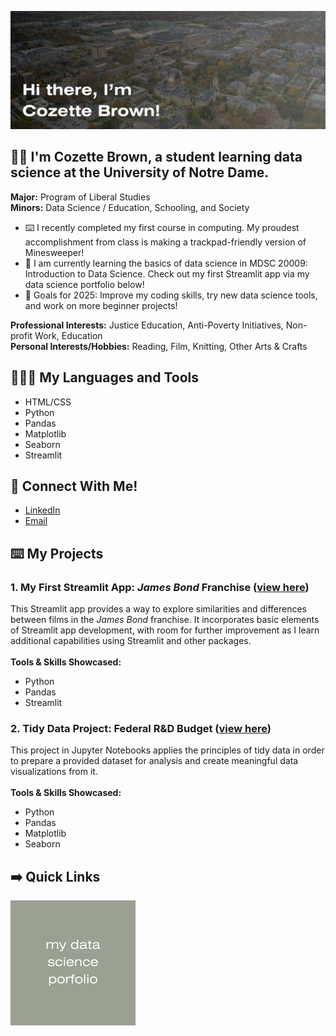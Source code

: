 ![Banner Image](banner.jpg)

## 👋🏻 I'm Cozette Brown, a student learning data science at the University of Notre Dame.

**Major:** Program of Liberal Studies\
**Minors:** Data Science / Education, Schooling, and Society

- ⌨️ I recently completed my first course in computing. My proudest accomplishment from class is making a trackpad-friendly version of Minesweeper! 
- 🌱  I am currently learning the basics of data science in MDSC 20009: Introduction to Data Science. Check out my first Streamlit app via my data science portfolio below!
- 🥅  Goals for 2025: Improve my coding skills, try new data science tools, and work on more beginner projects!

**Professional Interests:** Justice Education, Anti-Poverty Initiatives, Non-profit Work, Education\
**Personal Interests/Hobbies:** Reading, Film, Knitting, Other Arts & Crafts

## 👩🏼‍💻 My Languages and Tools

* HTML/CSS
* Python
* Pandas
* Matplotlib
* Seaborn
* Streamlit

## 💬 Connect With Me!

- [LinkedIn](https://www.linkedin.com/in/cozette-brown)
- [Email](mailto:cbrown64@nd.edu)

## ⌨️ My Projects

### 1. My First Streamlit App: *James Bond* Franchise ([view here](https://github.com/cozette-brown/BROWN-Data-Science-Portfolio/tree/45df5288c5c65b926761bc3010556b5a969bd744/basic_streamlit_app))
This Streamlit app provides a way to explore similarities and differences between films in the *James Bond* franchise. It incorporates basic elements of Streamlit app development, with room for further improvement as I learn additional capabilities using Streamlit and other packages. <br><br>
**Tools & Skills Showcased:**
* Python
* Pandas
* Streamlit

### 2. Tidy Data Project: Federal R&D Budget ([view here](https://github.com/cozette-brown/BROWN-Data-Science-Portfolio/tree/45df5288c5c65b926761bc3010556b5a969bd744/TidyData-Project))
This project in Jupyter Notebooks applies the principles of tidy data in order to prepare a provided dataset for analysis and create meaningful data visualizations from it.<br><br>
**Tools & Skills Showcased:**
* Python
* Pandas
* Matplotlib
* Seaborn

## ➡️ Quick Links
[![View my data science portfolio](data-science-portfolio-button.jpg)](https://www.github.com/cozette-brown/BROWN-Data-Science-Portfolio)

